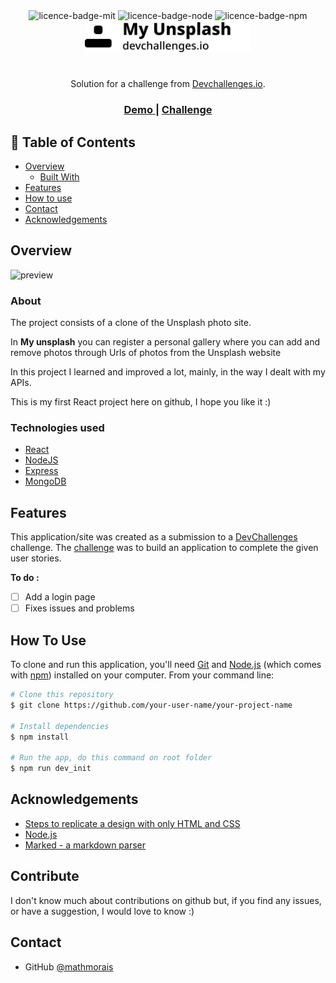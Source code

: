 <div align="center">
<img alt="licence-badge-mit" src="https://img.shields.io/static/v1?label=licence&message=MIT&color=blue"
">
<img alt="licence-badge-node" src="https://img.shields.io/static/v1?label=node&message=v14.15.3&color=green&style=<STYLE>&logo=<LOGO>
">
<img   alt="licence-badge-npm" src="https://img.shields.io/static/v1?label=npm&message=v6.14.9&color=green&style=<STYLE>&logo=<LOGO>
">
</div>

<div align="center">
<img height=50 src="./images/my_unsplash_logo.svg">
</div>

#

<div align="center">
   Solution for a challenge from  <a href="http://devchallenges.io" target="_blank">Devchallenges.io</a>.
</div>

<div align="center">
  <h3>
    <a href="https://{your-demo-link.your-domain}">
      Demo
    </a>
    <span> | </span>
    <a href="https://devchallenges.io/challenges/rYyhwJAxMfES5jNQ9YsP">
      Challenge
    </a>
  </h3>
</div>

<!-- TABLE OF CONTENTS -->

## 📝 Table of Contents

- [Overview](#overview)
  - [Built With](#built-with)
- [Features](#features)
- [How to use](#how-to-use)
- [Contact](#contact)
- [Acknowledgements](#acknowledgements)

<!-- OVERVIEW -->

## Overview

![preview](./images/preview.gif)

### About

The project consists of a clone of the Unsplash photo site.

In **My unsplash** you can register a personal gallery where you can add and remove photos through Urls of photos from the Unsplash website

In this project I learned and improved a lot, mainly, in the way I dealt with my APIs.

This is my first React project here on github, I hope you like it :)

### Technologies used

<!-- This section should list any major frameworks that you built your project using. Here are a few examples.-->

- [React](https://reactjs.org/)
- [NodeJS](https://nodejs.org/en/)
- [Express](https://expressjs.com/)
- [MongoDB](https://www.mongodb.com/)

## Features

<!-- List the features of your application or follow the template. Don't share the figma file here :) -->

This application/site was created as a submission to a [DevChallenges](https://devchallenges.io/challenges) challenge. The [challenge](https://devchallenges.io/challenges/rYyhwJAxMfES5jNQ9YsP) was to build an application to complete the given user stories.

**To do :**

- [ ] Add a login page
- [ ] Fixes issues and problems

## How To Use

<!-- Example: -->

To clone and run this application, you'll need [Git](https://git-scm.com) and [Node.js](https://nodejs.org/en/download/) (which comes with [npm](http://npmjs.com)) installed on your computer. From your command line:

```bash
# Clone this repository
$ git clone https://github.com/your-user-name/your-project-name

# Install dependencies
$ npm install

# Run the app, do this command on root folder
$ npm run dev_init
```

## Acknowledgements

<!-- This section should list any articles or add-ons/plugins that helps you to complete the project. This is optional but it will help you in the future. For example: -->

- [Steps to replicate a design with only HTML and CSS](https://devchallenges-blogs.web.app/how-to-replicate-design/)
- [Node.js](https://nodejs.org/)
- [Marked - a markdown parser](https://github.com/chjj/marked)

## Contribute

I don't know much about contributions on github but, if you find any issues, or have a suggestion, I would love to know :)

## Contact

- GitHub [@mathmorais](https://{github.com/mathmorais})
